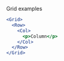 Grid examples

``` jsx
<Grid>
  <Row>
    <Col>
      <p>Column</p>
    </Col>
  </Row>
</Grid>
```
